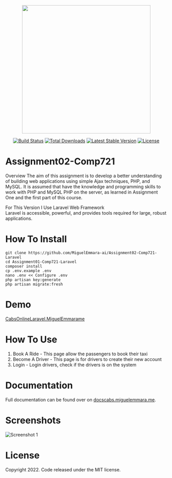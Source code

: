 <p align="center"><a href="https://laravel.com" target="_blank"><img src="https://raw.githubusercontent.com/laravel/art/master/logo-lockup/5%20SVG/2%20CMYK/1%20Full%20Color/laravel-logolockup-cmyk-red.svg" width="400"></a></p>

<p align="center">
<a href="https://travis-ci.org/laravel/framework"><img src="https://travis-ci.org/laravel/framework.svg" alt="Build Status"></a>
<a href="https://packagist.org/packages/laravel/framework"><img src="https://img.shields.io/packagist/dt/laravel/framework" alt="Total Downloads"></a>
<a href="https://packagist.org/packages/laravel/framework"><img src="https://img.shields.io/packagist/v/laravel/framework" alt="Latest Stable Version"></a>
<a href="https://packagist.org/packages/laravel/framework"><img src="https://img.shields.io/packagist/l/laravel/framework" alt="License"></a>
</p>

# Assignment02-Comp721
Overview
The aim of this assignment is to develop a better understanding of building web
applications using simple Ajax techniques, PHP, and MySQL. It is assumed that have
the knowledge and programming skills to work with PHP and MySQL PHP on the
server, as learned in Assignment One and the first part of this course.

For This Version I Use Laravel Web Framework
<br>
Laravel is accessible, powerful, and provides tools required for large, robust applications.

# How To Install
```shell
git clone https://github.com/MiguelEmmara-ai/Assignment02-Comp721-Laravel
cd Assignment01-Comp721-Laravel
composer install
cp .env.example .env
nano .env << Configure .env
php artisan key:generate
php artisan migrate:fresh

```

# Demo
[CabsOnlineLaravel.MiguelEmmarame](https://cabsonlinelaravel.miguelemmara.me/)

# How To Use
1. Book A Ride      - This page allow the passengers to book their taxi
2. Become A Driver  - This page is for drivers to create their new account
3. Login            - Login drivers, check if the drivers is on the system

# Documentation
Full documentation can be found over on [docscabs.miguelemmara.me](https://docscabs.miguelemmara.me/).
# Screenshots
![Screenshot 1](https://github.com/MiguelEmmara-ai/Assignment02-Comp721/blob/release/v1.0/screenshots/screencapture-localhost-assignment02-release-v1.png)

# License
Copyright 2022. Code released under the MIT license.
